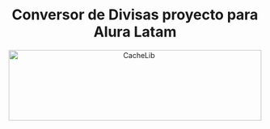<h1 align="center"> Conversor de Divisas proyecto para Alura Latam </h1>

<p align="center">
  <img width="500" height="140" alt="CacheLib" src="https://play.google.com/store/apps/details?id=laclaveganadora.miconversor&hl=es_CO">
</p>
